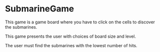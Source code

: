 # SubmarineGame

This game is a game board where you have to click on the cells to discover the submarines.

This game presents the user with choices of board size and level.

The user must find the submarines with the lowest number of hits.
